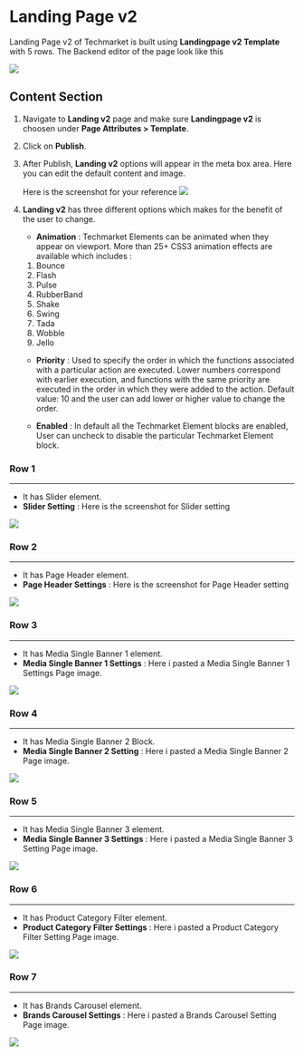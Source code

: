 # Landing Page v2

Landing Page v2 of Techmarket is built using **Landingpage v2 Template** with 5 rows. The  Backend editor of the page look like this

![](http://transvelo.github.io/docs/techmarket/images/landing-page-v2-setting.png)

## Content Section

1. Navigate to **Landing v2** page and make sure **Landingpage v2** is choosen under **Page Attributes > Template**.
2. Click on **Publish**.
3. After Publish, **Landing v2** options will appear in the meta box area. Here you can edit the default content and image.

    Here is the screenshot for your reference
    ![](http://transvelo.github.io/docs/techmarket/images/landing-v2-options.png)

4. **Landing v2** has three different options which makes for the benefit of the user to change.

    * **Animation** : Techmarket Elements can be animated when they appear on viewport. More than 25+ CSS3 animation effects are available which includes :

    1. Bounce
    2. Flash
    3. Pulse
    4. RubberBand
    5. Shake
    6. Swing
    7. Tada
    8. Wobble
    9. Jello

    * **Priority** : Used to specify the order in which the functions associated with a particular action are executed. Lower numbers correspond with earlier execution, and functions with the same priority are executed in the order in which they were added to the action. Default value: 10 and the user can add lower or higher value to change the order.

    * **Enabled** : In default all the Techmarket Element blocks are enabled, User can uncheck to disable the particular Techmarket Element block.

### Row 1
---
* It has Slider element.
* **Slider Setting** : Here is the screenshot for Slider setting

![](http://transvelo.github.io/docs/techmarket/images/landingv2-1st-block.png)

### Row 2
---
* It has Page Header element.
* **Page Header Settings** : Here is the screenshot for Page Header setting

![](http://transvelo.github.io/docs/techmarket/images/landingv2-2nd-block.png)


### Row 3
---
* It has Media Single Banner 1 element.
* **Media Single Banner 1 Settings** : Here i pasted a Media Single Banner 1 Settings Page image.

![](http://transvelo.github.io/docs/techmarket/images/landingv2-3rd-block.png)

### Row 4
---
* It has Media Single Banner 2 Block.
* **Media Single Banner 2 Setting** : Here i pasted a Media Single Banner 2 Page image.

![](http://transvelo.github.io/docs/techmarket/images/landingv2-4th-block.png)

### Row 5
---
* It has Media Single Banner 3 element.
* **Media Single Banner 3 Settings** : Here i pasted a Media Single Banner 3 Setting Page image.

![](http://transvelo.github.io/docs/techmarket/images/landingv2-5th-block.png)

### Row 6
---
* It has Product Category Filter element.
* **Product Category Filter Settings** : Here i pasted a Product Category Filter Setting Page image.

![](http://transvelo.github.io/docs/techmarket/images/landingv2-6th-block.png)

### Row 7
---
* It has Brands Carousel element.
* **Brands Carousel Settings** : Here i pasted a Brands Carousel Setting Page image.

![](http://transvelo.github.io/docs/techmarket/images/homepage-brands-carousel-setting.png)
